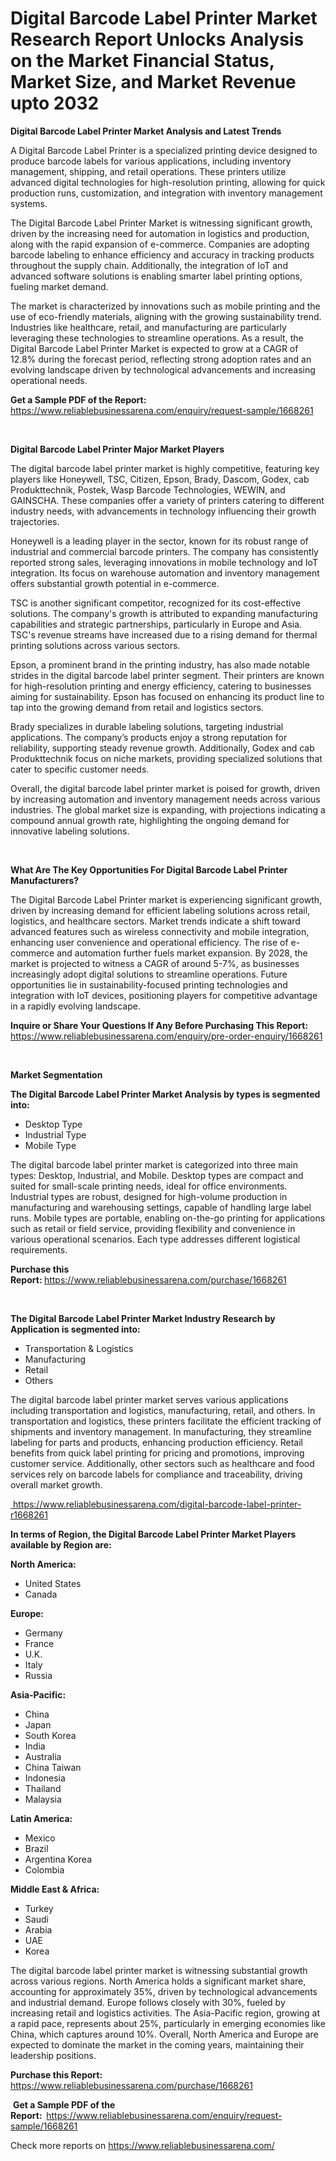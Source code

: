 <p><h1>Digital Barcode Label Printer Market Research Report Unlocks Analysis on the Market Financial Status, Market Size, and Market Revenue upto 2032</h1></p><p><strong>Digital Barcode Label Printer Market Analysis and Latest Trends</strong></p>
<p><p>A Digital Barcode Label Printer is a specialized printing device designed to produce barcode labels for various applications, including inventory management, shipping, and retail operations. These printers utilize advanced digital technologies for high-resolution printing, allowing for quick production runs, customization, and integration with inventory management systems. </p><p>The Digital Barcode Label Printer Market is witnessing significant growth, driven by the increasing need for automation in logistics and production, along with the rapid expansion of e-commerce. Companies are adopting barcode labeling to enhance efficiency and accuracy in tracking products throughout the supply chain. Additionally, the integration of IoT and advanced software solutions is enabling smarter label printing options, fueling market demand.</p><p>The market is characterized by innovations such as mobile printing and the use of eco-friendly materials, aligning with the growing sustainability trend. Industries like healthcare, retail, and manufacturing are particularly leveraging these technologies to streamline operations. As a result, the Digital Barcode Label Printer Market is expected to grow at a CAGR of 12.8% during the forecast period, reflecting strong adoption rates and an evolving landscape driven by technological advancements and increasing operational needs.</p></p>
<p><strong>Get a Sample PDF of the Report:&nbsp;</strong> <a href="https://www.reliablebusinessarena.com/enquiry/request-sample/1668261?utm_campaign=3272&utm_medium=2&utm_source=Github&utm_content=ia&utm_term=08032025&utm_id=digital-barcode-label-printer">https://www.reliablebusinessarena.com/enquiry/request-sample/1668261</a></p>
<p>&nbsp;</p>
<p><strong>Digital Barcode Label Printer Major Market Players</strong></p>
<p><p>The digital barcode label printer market is highly competitive, featuring key players like Honeywell, TSC, Citizen, Epson, Brady, Dascom, Godex, cab Produkttechnik, Postek, Wasp Barcode Technologies, WEWIN, and GAINSCHA. These companies offer a variety of printers catering to different industry needs, with advancements in technology influencing their growth trajectories.</p><p>Honeywell is a leading player in the sector, known for its robust range of industrial and commercial barcode printers. The company has consistently reported strong sales, leveraging innovations in mobile technology and IoT integration. Its focus on warehouse automation and inventory management offers substantial growth potential in e-commerce.</p><p>TSC is another significant competitor, recognized for its cost-effective solutions. The company's growth is attributed to expanding manufacturing capabilities and strategic partnerships, particularly in Europe and Asia. TSC's revenue streams have increased due to a rising demand for thermal printing solutions across various sectors.</p><p>Epson, a prominent brand in the printing industry, has also made notable strides in the digital barcode label printer segment. Their printers are known for high-resolution printing and energy efficiency, catering to businesses aiming for sustainability. Epson has focused on enhancing its product line to tap into the growing demand from retail and logistics sectors.</p><p>Brady specializes in durable labeling solutions, targeting industrial applications. The company’s products enjoy a strong reputation for reliability, supporting steady revenue growth. Additionally, Godex and cab Produkttechnik focus on niche markets, providing specialized solutions that cater to specific customer needs.</p><p>Overall, the digital barcode label printer market is poised for growth, driven by increasing automation and inventory management needs across various industries. The global market size is expanding, with projections indicating a compound annual growth rate, highlighting the ongoing demand for innovative labeling solutions.</p></p>
<p>&nbsp;</p>
<p><strong>What Are The Key Opportunities For Digital Barcode Label Printer Manufacturers?</strong></p>
<p><p>The Digital Barcode Label Printer market is experiencing significant growth, driven by increasing demand for efficient labeling solutions across retail, logistics, and healthcare sectors. Market trends indicate a shift toward advanced features such as wireless connectivity and mobile integration, enhancing user convenience and operational efficiency. The rise of e-commerce and automation further fuels market expansion. By 2028, the market is projected to witness a CAGR of around 5-7%, as businesses increasingly adopt digital solutions to streamline operations. Future opportunities lie in sustainability-focused printing technologies and integration with IoT devices, positioning players for competitive advantage in a rapidly evolving landscape.</p></p>
<p><strong>Inquire or Share Your Questions If Any Before Purchasing This Report:</strong> <a href="https://www.reliablebusinessarena.com/enquiry/pre-order-enquiry/1668261?utm_campaign=3272&utm_medium=2&utm_source=Github&utm_content=ia&utm_term=08032025&utm_id=digital-barcode-label-printer">https://www.reliablebusinessarena.com/enquiry/pre-order-enquiry/1668261</a></p>
<p>&nbsp;</p>
<p><strong>Market Segmentation</strong></p>
<p><strong>The Digital Barcode Label Printer Market Analysis by types is segmented into:</strong></p>
<p><ul><li>Desktop Type</li><li>Industrial Type</li><li>Mobile Type</li></ul></p>
<p><p>The digital barcode label printer market is categorized into three main types: Desktop, Industrial, and Mobile. Desktop types are compact and suited for small-scale printing needs, ideal for office environments. Industrial types are robust, designed for high-volume production in manufacturing and warehousing settings, capable of handling large label runs. Mobile types are portable, enabling on-the-go printing for applications such as retail or field service, providing flexibility and convenience in various operational scenarios. Each type addresses different logistical requirements.</p></p>
<p><strong>Purchase this Report:&nbsp;</strong><a href="https://www.reliablebusinessarena.com/purchase/1668261?utm_campaign=3272&utm_medium=2&utm_source=Github&utm_content=ia&utm_term=08032025&utm_id=digital-barcode-label-printer">https://www.reliablebusinessarena.com/purchase/1668261</a></p>
<p>&nbsp;</p>
<p><strong>The Digital Barcode Label Printer Market Industry Research by Application is segmented into:</strong></p>
<p><ul><li>Transportation & Logistics</li><li>Manufacturing</li><li>Retail</li><li>Others</li></ul></p>
<p><p>The digital barcode label printer market serves various applications including transportation and logistics, manufacturing, retail, and others. In transportation and logistics, these printers facilitate the efficient tracking of shipments and inventory management. In manufacturing, they streamline labeling for parts and products, enhancing production efficiency. Retail benefits from quick label printing for pricing and promotions, improving customer service. Additionally, other sectors such as healthcare and food services rely on barcode labels for compliance and traceability, driving overall market growth.</p></p>
<p><a href="https://www.reliablebusinessarena.com/digital-barcode-label-printer-r1668261?utm_campaign=3272&utm_medium=2&utm_source=Github&utm_content=ia&utm_term=08032025&utm_id=digital-barcode-label-printer">&nbsp;https://www.reliablebusinessarena.com/digital-barcode-label-printer-r1668261</a></p>
<p><strong>In terms of Region, the Digital Barcode Label Printer Market Players available by Region are:</strong></p>
<p>
    <p> <strong> North America: </strong>
        <ul>
            <li>United States</li>
            <li>Canada</li>
        </ul>
        </p> 
    <p> <strong> Europe: </strong>
        <ul>
            <li>Germany</li>
            <li>France</li>
            <li>U.K.</li>
            <li>Italy</li>
            <li>Russia</li>
        </ul>
        </p> 
    <p> <strong> Asia-Pacific: </strong>
        <ul>
            <li>China</li>
            <li>Japan</li>
            <li>South Korea</li>
            <li>India</li>
            <li>Australia</li>
            <li>China Taiwan</li>
            <li>Indonesia</li>
            <li>Thailand</li>
            <li>Malaysia</li>
        </ul>
        </p> 
    <p> <strong> Latin America: </strong>
        <ul>
            <li>Mexico</li>
            <li>Brazil</li>
            <li>Argentina Korea</li>
            <li>Colombia</li>
        </ul>
        </p> 
    <p> <strong> Middle East & Africa: </strong>
        <ul>
            <li>Turkey</li>
            <li>Saudi</li>
            <li>Arabia</li>
            <li>UAE</li>
            <li>Korea</li>
        </ul>
    </p>
    </p>
<p><p>The digital barcode label printer market is witnessing substantial growth across various regions. North America holds a significant market share, accounting for approximately 35%, driven by technological advancements and industrial demand. Europe follows closely with 30%, fueled by increasing retail and logistics activities. The Asia-Pacific region, growing at a rapid pace, represents about 25%, particularly in emerging economies like China, which captures around 10%. Overall, North America and Europe are expected to dominate the market in the coming years, maintaining their leadership positions.</p></p>
<p><strong>Purchase this Report: </strong><a href="https://www.reliablebusinessarena.com/purchase/1668261?utm_campaign=3272&utm_medium=2&utm_source=Github&utm_content=ia&utm_term=08032025&utm_id=digital-barcode-label-printer">https://www.reliablebusinessarena.com/purchase/1668261</a></p>
<p>&nbsp;<strong>Get a Sample PDF of the Report:&nbsp;&nbsp;</strong><a href="https://www.reliablebusinessarena.com/enquiry/request-sample/1668261?utm_campaign=3272&utm_medium=2&utm_source=Github&utm_content=ia&utm_term=08032025&utm_id=digital-barcode-label-printer">https://www.reliablebusinessarena.com/enquiry/request-sample/1668261</a></p>
<p><strong></strong></p>
<p>Check more reports on <a href="https://www.reliablebusinessarena.com/?utm_campaign=3272&utm_medium=2&utm_source=Github&utm_content=ia&utm_term=08032025&utm_id=digital-barcode-label-printer">https://www.reliablebusinessarena.com/</a></p>